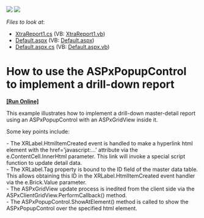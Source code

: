 <!-- default badges list -->
[![](https://img.shields.io/badge/Open_in_DevExpress_Support_Center-FF7200?style=flat-square&logo=DevExpress&logoColor=white)](https://supportcenter.devexpress.com/ticket/details/E1337)
[![](https://img.shields.io/badge/📖_How_to_use_DevExpress_Examples-e9f6fc?style=flat-square)](https://docs.devexpress.com/GeneralInformation/403183)
<!-- default badges end -->
<!-- default file list -->
*Files to look at*:

* [XtraReport1.cs](./CS/WebSite/App_Code/XtraReport1.cs) (VB: [XtraReport1.vb](./VB/WebSite/App_Code/XtraReport1.vb))
* [Default.aspx](./CS/WebSite/Default.aspx) (VB: [Default.aspx](./VB/WebSite/Default.aspx))
* [Default.aspx.cs](./CS/WebSite/Default.aspx.cs) (VB: [Default.aspx.vb](./VB/WebSite/Default.aspx.vb))
<!-- default file list end -->
# How to use the ASPxPopupControl to implement a drill-down report
<!-- run online -->
**[[Run Online]](https://codecentral.devexpress.com/e1337)**
<!-- run online end -->


<p>This example illustrates how to implement a drill-down master-detail report using an ASPxPopupControl with an ASPxGridView inside it.</p><p>Some key points include:</p><p>- The XRLabel.HtmlItemCreated event is handled to make a hyperlink html element with the href='javascript:...' attribute via the e.ContentCell.InnerHtml parameter. This link will invoke a special script function to update detail data.<br />
- The XRLabel.Tag property is bound to the ID field of the master data table. This allows obtaining this ID in the XRLabel.HtmlItemCreated event handler via the e.Brick.Value parameter.<br />
- The ASPxGridView update process is inedited from the client side via the ASPxClientGridView.PerformCallback() method.<br />
- The ASPxPopupControl.ShowAtElement() method is called to show the ASPxPopupControl over the specified html element.</p>

<br/>


